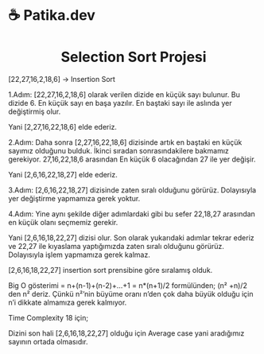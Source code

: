 # ☕ Patika.dev 


<h1 align="center">
  Selection Sort Projesi
</h1>


[22,27,16,2,18,6] -> Insertion Sort

<bold>1.Adım: </bold>
[22,27,16,2,18,6] olarak verilen dizide en küçük sayı bulunur. Bu dizide 6.
En küçük sayı en başa yazılır. En baştaki sayı ile aslında yer değiştirmiş olur.

Yani [2,27,16,22,18,6] elde ederiz.

2.Adım: 
Daha sonra [2,27,16,22,18,6] dizisinde artık en baştaki en küçük sayımız olduğunu bulduk. İkinci sıradan sonrasındakilere bakmamız gerekiyor. 27,16,22,18,6 arasından
En küçük 6 olacağından 27 ile yer değişir. 

Yani [2,6,16,22,18,27] elde ederiz.

3.Adım: 
[2,6,16,22,18,27] dizisinde zaten sıralı olduğunu görürüz. Dolayısıyla yer değiştirme yapmamıza gerek yoktur.

4.Adım:
Yine aynı şekilde diğer adımlardaki gibi bu sefer 22,18,27 arasından en küçük olanı seçmemiz gerekir.

 Yani [2,6,16,18,22,27] dizisi olur.
Son olarak yukarıdaki adımlar tekrar ederiz ve 22,27 ile kıyaslama yaptığımızda zaten sıralı olduğunu görürüz. Dolayısıyla işlem yapmamıza gerek kalmaz.


[2,6,16,18,22,27] insertion sort prensibine göre sıralamış olduk.

Big O gösterimi = n+(n-1)+(n-2)+…+1 = n*(n+1)/2 formülünden;
(n² +n)/2 den n² deriz. Çünkü n²’nin büyüme oranı n’den çok daha büyük olduğu için n’i dikkate almamıza gerek kalmıyor.

Time Complexity 18 için;

Dizini son hali [2,6,16,18,22,27] olduğu için Average case yani aradığımız sayının ortada olmasıdır.


